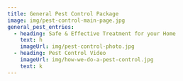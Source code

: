 ```yaml
---
title: General Pest Control Package
image: img/pest-control-main-page.jpg
general_pest_entries:
  - heading: Safe & Effective Treatment for your Home
    text: h
    imageUrl: img/pest-control-photo.jpg
  - heading: Pest Control Video
    imageUrl: img/how-we-do-a-pest-control.jpg
    text: k
---
```

